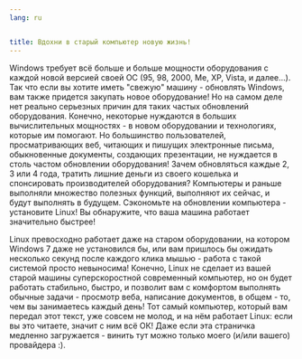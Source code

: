 ```yaml
---
lang: ru


title: Вдохни в старый компьютер новую жизнь!
---
```


Windows требует всё больше и больше мощности оборудования с
каждой новой версией своей ОС (95, 98, 2000, Ме, ХР, Vista, и далее...).
Так что если вы хотите иметь "свежую" машину - обновлять Windows, вам
также придется закупать новое оборудование! Но на самом деле нет реально
серьезных причин для таких частых обновлений оборудования. Конечно, некоторые
нуждаются в больших вычислительных мощностях - в новом оборудовании и
технологиях, которые им помогают. Но большинство пользователей, 
просматривающих веб, читающих и пишущих электронные письма, обыкновенные
документы, создающих презентации, не нуждается в столь частом обновлении
оборудования! Зачем обновляться каждые 2, 3 или 4 года, тратить лишние
деньги из своего кошелька и спонсировать производителей оборудования?
Компьютеры и раньше выполняли множество полезных функций, выполняют
их сейчас, и будут выполнять в будущем. Сэкономьте на обновлении 
компьютера - установите Linux! Вы обнаружите, что ваша машина работает
значительно быстрее! 

Linux превосходно работает даже на старом оборудовании, на котором
Windows 7 даже не установился бы, или вам пришлось бы ожидать несколько
секунд после каждого клика мышью - работа с такой системой просто 
невыносима! Конечно, Linux не сделает из вашей старой машины 
суперскоростной современный компьютер, но он будет работать стабильно,
быстро, и позволит вам с комфортом выполнять обычные задачи - просмотр
веба, написание документов, в общем - то, чем вы занимаетесь каждый день!
Тот самый компьютер, который вам передал этот текст, уже совсем не молод,
и на нём работает Linux: если вы это читаете, значит с ним всё ОК!
Даже если эта страничка медленно загружается - винить тут можно только
моего (и/или вашего) провайдера :).




